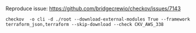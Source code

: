Reproduce issue: https://github.com/bridgecrewio/checkov/issues/7143

```shell
checkov  -o cli -d ./root --download-external-modules True --framework terraform_json,terraform --skip-download --check CKV_AWS_338
```